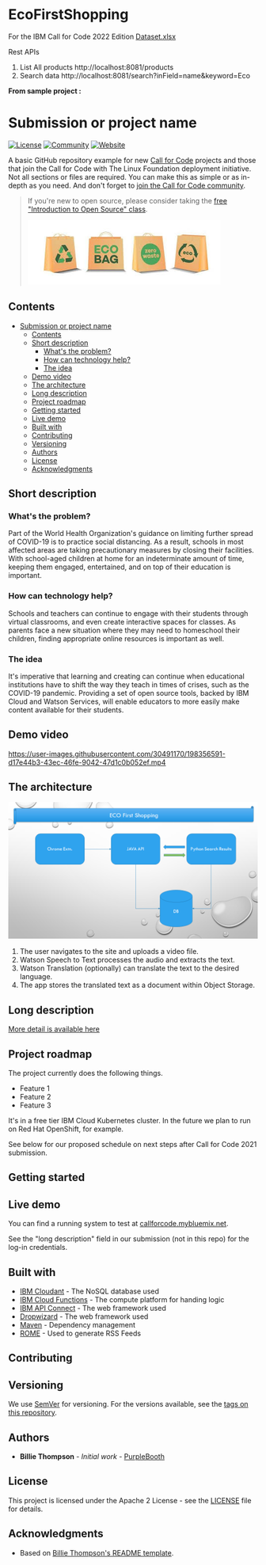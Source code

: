 # EcoFirstShopping
For the IBM Call for Code 2022 Edition
[Dataset.xlsx](https://github.com/jonbrunette/EcoFirstShopping/files/9538905/Dataset.xlsx)

Rest APIs

1. List All products
   http://localhost:8081/products
2. Search data
   http://localhost:8081/search?inField=name&keyword=Eco

**From sample project :** 

# Submission or project name

[![License](https://img.shields.io/badge/License-Apache2-blue.svg)](https://www.apache.org/licenses/LICENSE-2.0) [![Community](https://img.shields.io/badge/Join-Community-blue)](https://developer.ibm.com/callforcode/solutions/projects/get-started/) [![Website](https://img.shields.io/badge/View-Website-blue)](https://sample-project.s3-web.us-east.cloud-object-storage.appdomain.cloud/)

A basic GitHub repository example for new [Call for Code](https://developer.ibm.com/callforcode/) projects and those that join the Call for Code with The Linux Foundation deployment initiative. Not all sections or files are required. You can make this as simple or as in-depth as you need. And don't forget to [join the Call for Code community](https://developer.ibm.com/callforcode/solutions/projects/get-started/).

> If you're new to open source, please consider taking the [free "Introduction to Open Source" class](https://cognitiveclass.ai/courses/introduction-to-open-source).
>
> [![Open Source Foundations](images/img.png)](https://cognitiveclass.ai/courses/introduction-to-open-source)

## Contents

- [Submission or project name](#submission-or-project-name)
   - [Contents](#contents)
   - [Short description](#short-description)
      - [What's the problem?](#whats-the-problem)
      - [How can technology help?](#how-can-technology-help)
      - [The idea](#the-idea)
   - [Demo video](#demo-video)
   - [The architecture](#the-architecture)
   - [Long description](#long-description)
   - [Project roadmap](#project-roadmap)
   - [Getting started](#getting-started)
   - [Live demo](#live-demo)
   - [Built with](#built-with)
   - [Contributing](#contributing)
   - [Versioning](#versioning)
   - [Authors](#authors)
   - [License](#license)
   - [Acknowledgments](#acknowledgments)
## Short description

### What's the problem?

Part of the World Health Organization's guidance on limiting further spread of COVID-19 is to practice social distancing. As a result, schools in most affected areas are taking precautionary measures by closing their facilities. With school-aged children at home for an indeterminate amount of time, keeping them engaged, entertained, and on top of their education is important.

### How can technology help?

Schools and teachers can continue to engage with their students through virtual classrooms, and even create interactive spaces for classes. As parents face a new situation where they may need to homeschool their children, finding appropriate online resources is important as well.

### The idea

It's imperative that learning and creating can continue when educational institutions have to shift the way they teach in times of crises, such as the COVID-19 pandemic. Providing a set of open source tools, backed by IBM Cloud and Watson Services, will enable educators to more easily make content available for their students.

## Demo video

https://user-images.githubusercontent.com/30491170/198356591-d17e44b3-43ec-46fe-9042-47d1c0b052ef.mp4


## The architecture

![Video transcription/translation app](images/EcoFirstArchitecture.png)

1. The user navigates to the site and uploads a video file.
2. Watson Speech to Text processes the audio and extracts the text.
3. Watson Translation (optionally) can translate the text to the desired language.
4. The app stores the translated text as a document within Object Storage.

## Long description

[More detail is available here](./docs/DESCRIPTION.md)

## Project roadmap

The project currently does the following things.

- Feature 1
- Feature 2
- Feature 3

It's in a free tier IBM Cloud Kubernetes cluster. In the future we plan to run on Red Hat OpenShift, for example.

See below for our proposed schedule on next steps after Call for Code 2021 submission.

[//]: # (![Roadmap]&#40;./images/roadmap.jpg&#41;)

## Getting started

## Live demo

You can find a running system to test at [callforcode.mybluemix.net](http://callforcode.mybluemix.net/).

See the "long description" field in our submission (not in this repo) for the log-in credentials.

## Built with

- [IBM Cloudant](https://cloud.ibm.com/catalog?search=cloudant#search_results) - The NoSQL database used
- [IBM Cloud Functions](https://cloud.ibm.com/catalog?search=cloud%20functions#search_results) - The compute platform for handing logic
- [IBM API Connect](https://cloud.ibm.com/catalog?search=api%20connect#search_results) - The web framework used
- [Dropwizard](http://www.dropwizard.io/1.0.2/docs/) - The web framework used
- [Maven](https://maven.apache.org/) - Dependency management
- [ROME](https://rometools.github.io/rome/) - Used to generate RSS Feeds

## Contributing

## Versioning

We use [SemVer](http://semver.org/) for versioning. For the versions available, see the [tags on this repository](https://github.com/your/project/tags).

## Authors

<a href="https://github.com/jonbrunette/EcoFirstShopping/graphs/contributors">

[//]: # (  <img src="https://contributors-img.web.app/image?repo=Call-for-Code/Project-Sample" />)
</a>

- **Billie Thompson** - _Initial work_ - [PurpleBooth](https://github.com/PurpleBooth)

## License

This project is licensed under the Apache 2 License - see the [LICENSE](LICENSE) file for details.

## Acknowledgments

- Based on [Billie Thompson's README template](https://gist.github.com/PurpleBooth/109311bb0361f32d87a2).
